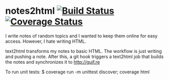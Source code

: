 # notes2html [![Build Status](https://travis-ci.org/guifre/notes2html.svg?branch=master)](https://travis-ci.org/guifre/notes2html.svg?branch=master) [![Coverage Status](https://coveralls.io/repos/github/guifre/notes2html/badge.svg?branch=master)](https://coveralls.io/github/guifre/notes2html?branch=master)

I write notes of random topics and I wanted to keep them online for easy access. However, I hate writing HTML.

text2html transforms my notes to basic HTML. The workflow is just writing and pushing a note. After this, a git hook triggers a text2html job that builds the notes and synchronizes it to http://guif.re

To run unit tests: $ coverage run -m unittest discover; coverage html
